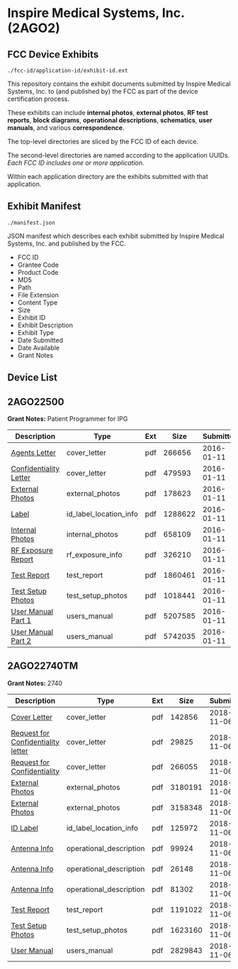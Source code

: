 # Inspire Medical Systems, Inc. (2AGO2)
## FCC Device Exhibits

```
./fcc-id/application-id/exhibit-id.ext
```

This repository contains the exhibit documents submitted by Inspire Medical Systems, Inc. to (and published by) the FCC as part of the device certification process.

These exhibits can include **internal photos**, **external photos**, **RF test reports**, **block diagrams**, **operational descriptions**, **schematics**, **user manuals**, and various **correspondence**.

The top-level directories are sliced by the FCC ID of each device.

The second-level directories are named according to the application UUIDs. *Each FCC ID includes one or more application.*

Within each application directory are the exhibits submitted with that application. 

## Exhibit Manifest

```
./manifest.json
```

JSON manifest which describes each exhibit submitted by Inspire Medical Systems, Inc. and published by the FCC.

- FCC ID
- Grantee Code
- Product Code
- MD5
- Path
- File Extension
- Content Type
- Size
- Exhibit ID
- Exhibit Description
- Exhibit Type
- Date Submitted
- Date Available
- Grant Notes

## Device List
## 2AGO22500
**Grant Notes:** Patient Programmer for IPG

| Description | Type | Ext | Size | Submitted | Available |
| ----------- | ---- | --- | ---- | --------- | --------- |
| [Agents Letter](2AGO22500/6c78b7a79fd0c44632d9ba82d5242730/2868964.pdf) | cover_letter | pdf | 266656 | 2016-01-11 | 2016-01-11 |
| [Confidentiality Letter](2AGO22500/6c78b7a79fd0c44632d9ba82d5242730/2868965.pdf) | cover_letter | pdf | 479593 | 2016-01-11 | 2016-01-11 |
| [External Photos](2AGO22500/6c78b7a79fd0c44632d9ba82d5242730/2868954.pdf) | external_photos | pdf | 178623 | 2016-01-11 | 2016-07-09 |
| [Label](2AGO22500/6c78b7a79fd0c44632d9ba82d5242730/2868953.pdf) | id_label_location_info | pdf | 1288622 | 2016-01-11 | 2016-01-11 |
| [Internal Photos](2AGO22500/6c78b7a79fd0c44632d9ba82d5242730/2868961.pdf) | internal_photos | pdf | 658109 | 2016-01-11 | 2016-07-09 |
| [RF Exposure Report](2AGO22500/6c78b7a79fd0c44632d9ba82d5242730/2868962.pdf) | rf_exposure_info | pdf | 326210 | 2016-01-11 | 2016-01-11 |
| [Test Report](2AGO22500/6c78b7a79fd0c44632d9ba82d5242730/2868957.pdf) | test_report | pdf | 1860461 | 2016-01-11 | 2016-01-11 |
| [Test Setup Photos](2AGO22500/6c78b7a79fd0c44632d9ba82d5242730/2868958.pdf) | test_setup_photos | pdf | 1018441 | 2016-01-11 | 2016-07-09 |
| [User Manual Part 1](2AGO22500/6c78b7a79fd0c44632d9ba82d5242730/2868959.pdf) | users_manual | pdf | 5207585 | 2016-01-11 | 2016-07-09 |
| [User Manual Part 2](2AGO22500/6c78b7a79fd0c44632d9ba82d5242730/2868960.pdf) | users_manual | pdf | 5742035 | 2016-01-11 | 2016-07-09 |
## 2AGO22740TM
**Grant Notes:** 2740

| Description | Type | Ext | Size | Submitted | Available |
| ----------- | ---- | --- | ---- | --------- | --------- |
| [Cover Letter](2AGO22740TM/969d51ae94a49a8067c3dfacfbaba01a/4062353.pdf) | cover_letter | pdf | 142856 | 2018-11-06 | 2018-11-06 |
| [Request for Confidentiality letter](2AGO22740TM/969d51ae94a49a8067c3dfacfbaba01a/4062356.pdf) | cover_letter | pdf | 29825 | 2018-11-06 | 2018-11-06 |
| [Request for Confidentiality](2AGO22740TM/969d51ae94a49a8067c3dfacfbaba01a/4062357.pdf) | cover_letter | pdf | 266055 | 2018-11-06 | 2018-11-06 |
| [External Photos](2AGO22740TM/969d51ae94a49a8067c3dfacfbaba01a/4062354.pdf) | external_photos | pdf | 3180191 | 2018-11-06 | 2019-05-05 |
| [External Photos](2AGO22740TM/969d51ae94a49a8067c3dfacfbaba01a/4062355.pdf) | external_photos | pdf | 3158348 | 2018-11-06 | 2019-05-05 |
| [ID Label](2AGO22740TM/969d51ae94a49a8067c3dfacfbaba01a/4062360.pdf) | id_label_location_info | pdf | 125972 | 2018-11-06 | 2018-11-06 |
| [Antenna Info](2AGO22740TM/969d51ae94a49a8067c3dfacfbaba01a/4062350.pdf) | operational_description | pdf | 99924 | 2018-11-06 | 2018-11-06 |
| [Antenna Info](2AGO22740TM/969d51ae94a49a8067c3dfacfbaba01a/4062351.pdf) | operational_description | pdf | 26148 | 2018-11-06 | 2018-11-06 |
| [Antenna Info](2AGO22740TM/969d51ae94a49a8067c3dfacfbaba01a/4062352.pdf) | operational_description | pdf | 81302 | 2018-11-06 | 2018-11-06 |
| [Test Report](2AGO22740TM/969d51ae94a49a8067c3dfacfbaba01a/4062363.pdf) | test_report | pdf | 1191022 | 2018-11-06 | 2018-11-06 |
| [Test Setup Photos](2AGO22740TM/969d51ae94a49a8067c3dfacfbaba01a/4062364.pdf) | test_setup_photos | pdf | 1623160 | 2018-11-06 | 2019-05-05 |
| [User Manual](2AGO22740TM/969d51ae94a49a8067c3dfacfbaba01a/4062365.pdf) | users_manual | pdf | 2829843 | 2018-11-06 | 2019-05-05 |
